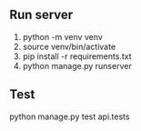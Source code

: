 ## Run server
1. python -m venv venv
2. source venv/bin/activate
3. pip install -r requirements.txt
4. python manage.py runserver


## Test
python manage.py test api.tests
